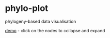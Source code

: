 # phylo-plot

phylogeny-based data visualisation

[demo](http://rjchallis.github.io/phylo-plot/index.html) - click on the nodes to collapse and expand
